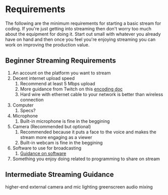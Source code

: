 # Requirements
The following are the minimum requirements for starting a basic stream for coding. If you're just getting into streaming then don't worry too much about the equipment for doing it. Start out small with whatever you already have on hand and then once you feel you're enjoying streaming you can work on improving the production value.


## Beginner Streaming Requirements
1. An account on the platform you want to stream
1. Decent internet upload speed
   1. Recommend at least 5 Mbps upload
   1. More guidance from Twitch on this [encoding doc](https://stream.twitch.tv/encoding/)
   1. Hard wire with ethernet cable to your network is better than wireless connection
1. Computer
   1. Specs?
1. Microphone
   1. Built-in microphone is fine in the beggining
2. Camera (Recommended but optional)
   1. Recommended because it puts a face to the voice and makes the stream more engaging as a viewer
   1. Built-in webcam is fine in the beggining
1. Software to use for broadcasting
   1. [Guidance on software](software.md)
1. Something you enjoy doing related to programming to share on stream


## Intermediate Streaming Guidance
higher-end external camera and mic
lighting
greenscreen
audio mixing
